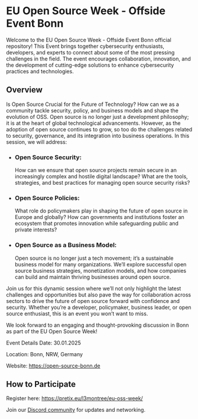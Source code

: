 # EU Open Source Week - Offside Event Bonn
Welcome to the EU Open Source Week - Offside Event Bonn official repository! This Event brings together cybersecurity enthusiasts, developers, and experts to connect about some of the most pressing challenges in the field. The event encourages collaboration, innovation, and the development of cutting-edge solutions to enhance cybersecurity practices and technologies.

## Overview
Is Open Source Crucial for the Future of Technology? How can we as a community tackle security, policy, and business models and shape the evolution of OSS.
Open source is no longer just a development philosophy; it is at the heart of global technological advancements. However, as the adoption of open source continues to grow, so too do the challenges related to security, governance, and its integration into business operations. In this session, we will address:

- ### Open Source Security: 
  How can we ensure that open source projects remain secure in an increasingly complex and hostile digital landscape? What are the tools, strategies, and best practices for managing open source security risks?

- ### Open Source Policies: 
  What role do policymakers play in shaping the future of open source in Europe and globally? How can governments and institutions foster an ecosystem that promotes innovation while safeguarding public and private interests?

- ### Open Source as a Business Model: 
  Open source is no longer just a tech movement; it’s a sustainable business model for many organizations. We’ll explore successful open source business strategies, monetization models, and how companies can build and maintain thriving businesses around open source.

Join us for this dynamic session where we’ll not only highlight the latest challenges and opportunities but also pave the way for collaboration across sectors to drive the future of open source forward with confidence and security. Whether you’re a developer, policymaker, business leader, or open source enthusiast, this is an event you won’t want to miss.



We look forward to an engaging and thought-provoking discussion in Bonn as part of the EU Open Source Week!


Event Details
Date: 30.01.2025

Location: Bonn, NRW, Germany

Website: https://open-source-bonn.de

## How to Participate
Register here: https://pretix.eu/l3montree/eu-oss-week/

Join our [Discord community](https://discord.gg/BCBjCvgk) for updates and networking.
